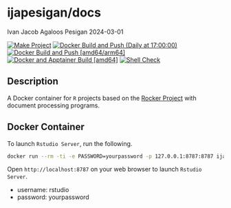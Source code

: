 ijapesigan/docs
================
Ivan Jacob Agaloos Pesigan
2024-03-01

<!-- README.md is generated from .setup/readme/README.Rmd. Please edit that file -->
<!-- badges: start -->

[![Make
Project](https://github.com/ijapesigan/docker-docs/actions/workflows/make.yml/badge.svg)](https://github.com/ijapesigan/docker-docs/actions/workflows/make.yml)
[![Docker Build and Push (Daily at
17:00:00)](https://github.com/ijapesigan/docker-docs/actions/workflows/docker-build-push-daily-docs.yml/badge.svg)](https://github.com/ijapesigan/docker-docs/actions/workflows/docker-build-push-daily-docs.yml)
[![Docker Build and Push
\[amd64/arm64\]](https://github.com/ijapesigan/docker-docs/actions/workflows/docker-build-push-amd64-arm64.yml/badge.svg)](https://github.com/ijapesigan/docker-docs/actions/workflows/docker-build-push-amd64-arm64.yml)
[![Docker and Apptainer Build
\[amd64\]](https://github.com/ijapesigan/docker-docs/actions/workflows/docker-apptainer-build-amd64.yml/badge.svg)](https://github.com/ijapesigan/docker-docs/actions/workflows/docker-apptainer-build-amd64.yml)
[![Shell
Check](https://github.com/ijapesigan/docker-docs/actions/workflows/shellcheck.yml/badge.svg)](https://github.com/ijapesigan/docker-docs/actions/workflows/shellcheck.yml)
<!-- badges: end -->

## Description

A Docker container for `R` projects based on the [Rocker
Project](https://rocker-project.org/) with document processing programs.

## Docker Container

To launch `Rstudio Server`, run the following.

``` bash
docker run --rm -ti -e PASSWORD=yourpassword -p 127.0.0.1:8787:8787 ijapesigan/docs
```

Open `http://localhost:8787` on your web browser to launch
`Rstudio Server`.

- username: rstudio
- password: yourpassword
